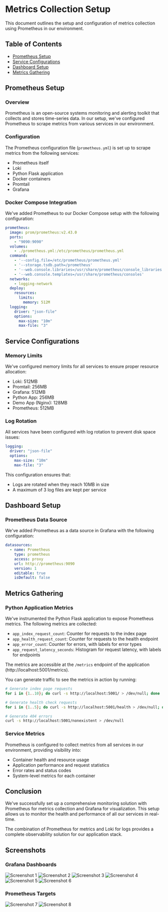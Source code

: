 # Metrics Collection Setup

This document outlines the setup and configuration of metrics collection using Prometheus in our environment.

## Table of Contents
- [Prometheus Setup](#prometheus-setup)
- [Service Configurations](#service-configurations)
- [Dashboard Setup](#dashboard-setup)
- [Metrics Gathering](#metrics-gathering)

## Prometheus Setup

### Overview
Prometheus is an open-source systems monitoring and alerting toolkit that collects and stores time-series data. In our setup, we've configured Prometheus to scrape metrics from various services in our environment.

### Configuration
The Prometheus configuration file (`prometheus.yml`) is set up to scrape metrics from the following services:
- Prometheus itself
- Loki
- Python Flask application
- Docker containers
- Promtail
- Grafana

### Docker Compose Integration
We've added Prometheus to our Docker Compose setup with the following configuration:
```yaml
prometheus:
  image: prom/prometheus:v2.43.0
  ports:
    - "9090:9090"
  volumes:
    - ./prometheus.yml:/etc/prometheus/prometheus.yml
  command:
    - '--config.file=/etc/prometheus/prometheus.yml'
    - '--storage.tsdb.path=/prometheus'
    - '--web.console.libraries=/usr/share/prometheus/console_libraries'
    - '--web.console.templates=/usr/share/prometheus/consoles'
  networks:
    - logging-network
  deploy:
    resources:
      limits:
        memory: 512M
  logging:
    driver: "json-file"
    options:
      max-size: "10m"
      max-file: "3"
```


## Service Configurations

### Memory Limits
We've configured memory limits for all services to ensure proper resource allocation:
- Loki: 512MB
- Promtail: 256MB
- Grafana: 512MB
- Python App: 256MB
- Demo App (Nginx): 128MB
- Prometheus: 512MB

### Log Rotation
All services have been configured with log rotation to prevent disk space issues:
```yaml
logging:
  driver: "json-file"
  options:
    max-size: "10m"
    max-file: "3"
```

This configuration ensures that:
- Logs are rotated when they reach 10MB in size
- A maximum of 3 log files are kept per service

## Dashboard Setup

### Prometheus Data Source
We've added Prometheus as a data source in Grafana with the following configuration:
```yaml
datasources:
  - name: Prometheus
    type: prometheus
    access: proxy
    url: http://prometheus:9090
    version: 1
    editable: true
    isDefault: false
```


## Metrics Gathering

### Python Application Metrics
We've instrumented the Python Flask application to expose Prometheus metrics. The following metrics are collected:
- `app_index_request_count`: Counter for requests to the index page
- `app_health_request_count`: Counter for requests to the health endpoint
- `app_error_count`: Counter for errors, with labels for error types
- `app_request_latency_seconds`: Histogram for request latency, with labels for endpoints

The metrics are accessible at the `/metrics` endpoint of the application (http://localhost:5001/metrics).

You can generate traffic to see the metrics in action by running:
```bash
# Generate index page requests
for i in {1..10}; do curl -s http://localhost:5001/ > /dev/null; done

# Generate health check requests
for i in {1..5}; do curl -s http://localhost:5001/health > /dev/null; done

# Generate 404 errors
curl -s http://localhost:5001/nonexistent > /dev/null
```

### Service Metrics
Prometheus is configured to collect metrics from all services in our environment, providing visibility into:
- Container health and resource usage
- Application performance and request statistics
- Error rates and status codes
- System-level metrics for each container

## Conclusion

We've successfully set up a comprehensive monitoring solution with Prometheus for metrics collection and Grafana for visualization. This setup allows us to monitor the health and performance of all our services in real-time.

The combination of Prometheus for metrics and Loki for logs provides a complete observability solution for our application stack. 

## Screenshots

### Grafana Dashboards

![Screenshot 1](screenshots/Screenshot%202025-03-09%20at%2022.28.37.png)
![Screenshot 2](screenshots/Screenshot%202025-03-09%20at%2022.28.41.png)
![Screenshot 3](screenshots/Screenshot%202025-03-09%20at%2022.32.25.png)
![Screenshot 4](screenshots/Screenshot%202025-03-09%20at%2022.32.40.png)
![Screenshot 5](screenshots/Screenshot%202025-03-09%20at%2022.51.54.png)
![Screenshot 6](screenshots/Screenshot%202025-03-09%20at%2022.51.58.png)


### Prometheus Targets

![Screenshot 7](screenshots/Screenshot%202025-03-09%20at%2023.11.05.png)
![Screenshot 8](screenshots/Screenshot%202025-03-09%20at%2023.11.13.png)